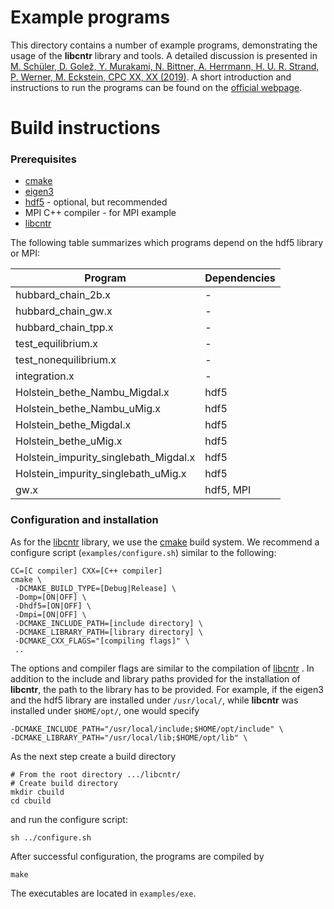 Example programs
================

This directory contains a number of example programs, demonstrating the usage of the **libcntr** library and tools.
A detailed discussion is presented in [M. Schüler, D. Golež, Y. Murakami, N. Bittner, A. Herrmann, H. U. R. Strand, P. Werner, M. Eckstein, CPC XX, XX (2019)](http://insert_link). A short introduction and instructions to run the programs can be found on the [official webpage](http://www.nessi.tuxfamily.org).

Build instructions
==================

### Prerequisites
* [cmake](https://cmake.org)
* [eigen3](http://eigen.tuxfamily.org/index.php?title=Main_Page) 
* [hdf5](https://www.hdfgroup.org/solutions/hdf5/) - optional, but recommended
* MPI C++ compiler - for MPI example
* [libcntr](libcntr/)

The following table summarizes which programs depend on the hdf5 library or MPI:

Program | Dependencies
------------ | -------------
hubbard_chain_2b.x | -  
hubbard_chain_gw.x | - 
hubbard_chain_tpp.x | -
test_equilibrium.x | -
test_nonequilibrium.x | -
integration.x | -
Holstein_bethe_Nambu_Migdal.x | hdf5
Holstein_bethe_Nambu_uMig.x | hdf5
Holstein_bethe_Migdal.x | hdf5
Holstein_bethe_uMig.x | hdf5
Holstein_impurity_singlebath_Migdal.x | hdf5
Holstein_impurity_singlebath_uMig.x | hdf5
gw.x | hdf5, MPI


### Configuration and installation

As for the [libcntr](libcntr/) library, we use the [cmake](https://cmake.org) build system. 
We recommend a configure script (`examples/configure.sh`) similar to the following:

```
CC=[C compiler] CXX=[C++ compiler]
cmake \
 -DCMAKE_BUILD_TYPE=[Debug|Release] \
 -Domp=[ON|OFF] \
 -Dhdf5=[ON|OFF] \ 
 -Dmpi=[ON|OFF] \
 -DCMAKE_INCLUDE_PATH=[include directory] \
 -DCMAKE_LIBRARY_PATH=[library directory] \
 -DCMAKE_CXX_FLAGS="[compiling flags]" \
 ..
```

The options and compiler flags are similar to the compilation of [libcntr](libcntr/) . In addition to the include and 
library paths provided for the installation of **libcntr**, the path to the library has to be provided. For example, if the eigen3 and the hdf5 library are installed under `/usr/local/`, while **libcntr** was installed under `$HOME/opt/`, one would specify
```
-DCMAKE_INCLUDE_PATH="/usr/local/include;$HOME/opt/include" \
-DCMAKE_LIBRARY_PATH="/usr/local/lib;$HOME/opt/lib" \
```

As the next step create a build directory

```
# From the root directory .../libcntr/
# Create build directory
mkdir cbuild
cd cbuild
```

and run the configure script:

```
sh ../configure.sh
```

After successful configuration, the programs are compiled by

```
make
```

The executables are located in `examples/exe`.